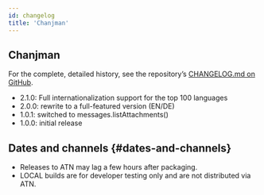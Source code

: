 ```yaml
---
id: changelog
title: 'Chanjman'
---
```


## Chanjman

For the complete, detailed history, see the repository’s
[CHANGELOG.md on GitHub](https://github.com/bitranox/Thunderbird-Reply-with-Attachments/blob/master/CHANGELOG.md).

- 2.1.0: Full internationalization support for the top 100 languages
- 2.0.0: rewrite to a full-featured version (EN/DE)
- 1.0.1: switched to messages.listAttachments()
- 1.0.0: initial release

## Dates and channels {#dates-and-channels}

- Releases to ATN may lag a few hours after packaging.
- LOCAL builds are for developer testing only and are not distributed via ATN.
